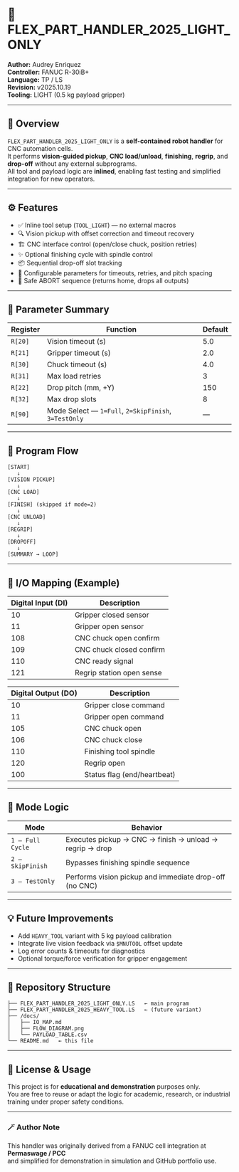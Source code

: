 # 🤖 FLEX_PART_HANDLER_2025_LIGHT_ONLY

**Author:** Audrey Enriquez  
**Controller:** FANUC R-30iB+  
**Language:** TP / LS  
**Revision:** v2025.10.19  
**Tooling:** LIGHT (0.5 kg payload gripper)

---

## 🧩 Overview

`FLEX_PART_HANDLER_2025_LIGHT_ONLY` is a **self-contained robot handler** for CNC automation cells.  
It performs **vision-guided pickup**, **CNC load/unload**, **finishing**, **regrip**, and **drop-off** without any external subprograms.  
All tool and payload logic are **inlined**, enabling fast testing and simplified integration for new operators.

---

## ⚙️ Features

- ✅ Inline tool setup (`TOOL_LIGHT`) — no external macros  
- 🔍 Vision pickup with offset correction and timeout recovery  
- 🏗️ CNC interface control (open/close chuck, position retries)  
- ✨ Optional finishing cycle with spindle control  
- 📦 Sequential drop-off slot tracking  
- 🧠 Configurable parameters for timeouts, retries, and pitch spacing  
- 🛑 Safe ABORT sequence (returns home, drops all outputs)  

---

## 🧮 Parameter Summary

| Register | Function | Default |
|-----------|-----------|----------|
| `R[20]` | Vision timeout (s) | 5.0 |
| `R[21]` | Gripper timeout (s) | 2.0 |
| `R[30]` | Chuck timeout (s) | 4.0 |
| `R[31]` | Max load retries | 3 |
| `R[22]` | Drop pitch (mm, +Y) | 150 |
| `R[32]` | Max drop slots | 8 |
| `R[90]` | Mode Select — `1=Full`, `2=SkipFinish`, `3=TestOnly` | — |

---

## 🧠 Program Flow

```text
[START]
   ↓
[VISION PICKUP]
   ↓
[CNC LOAD]
   ↓
[FINISH] (skipped if mode=2)
   ↓
[CNC UNLOAD]
   ↓
[REGRIP]
   ↓
[DROPOFF]
   ↓
[SUMMARY → LOOP]
```

---

## 🧰 I/O Mapping (Example)

| Digital Input (DI) | Description |
|---------------------|-------------|
| 10 | Gripper closed sensor |
| 11 | Gripper open sensor |
| 108 | CNC chuck open confirm |
| 109 | CNC chuck closed confirm |
| 110 | CNC ready signal |
| 121 | Regrip station open sense |

| Digital Output (DO) | Description |
|----------------------|-------------|
| 10 | Gripper close command |
| 11 | Gripper open command |
| 105 | CNC chuck open |
| 106 | CNC chuck close |
| 110 | Finishing tool spindle |
| 120 | Regrip open |
| 100 | Status flag (end/heartbeat) |

---

## 🚦 Mode Logic

| Mode | Behavior |
|------|-----------|
| `1 – Full Cycle` | Executes pickup → CNC → finish → unload → regrip → drop |
| `2 – SkipFinish` | Bypasses finishing spindle sequence |
| `3 – TestOnly` | Performs vision pickup and immediate drop-off (no CNC) |

---

## 💡 Future Improvements

- Add `HEAVY_TOOL` variant with 5 kg payload calibration  
- Integrate live vision feedback via `$MNUTOOL` offset update  
- Log error counts & timeouts for diagnostics  
- Optional torque/force verification for gripper engagement  

---

## 📁 Repository Structure

```
├── FLEX_PART_HANDLER_2025_LIGHT_ONLY.LS   ← main program
├── FLEX_PART_HANDLER_2025_HEAVY_TOOL.LS   ← (future variant)
├── /docs/
│   ├── IO_MAP.md
│   ├── FLOW_DIAGRAM.png
│   └── PAYLOAD_TABLE.csv
└── README.md   ← this file
```

---

## 🧾 License & Usage

This project is for **educational and demonstration** purposes only.  
You are free to reuse or adapt the logic for academic, research, or industrial training under proper safety conditions.

---

### 🪄 Author Note
This handler was originally derived from a FANUC cell integration at **Permaswage / PCC**  
and simplified for demonstration in simulation and GitHub portfolio use.
